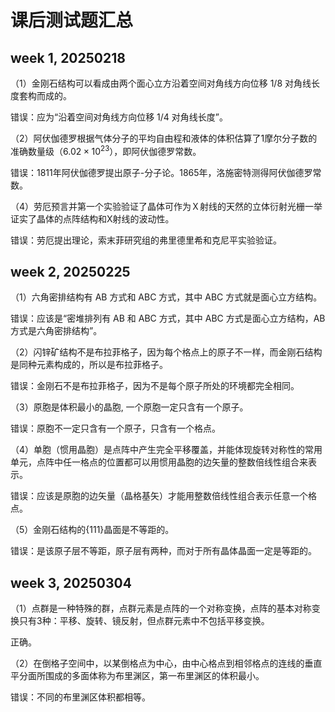 # 课后测试题汇总

## week 1, 20250218

（1）金刚石结构可以看成由两个面心立方沿着空间对角线方向位移 $1/8$ 对角线长度套构而成的。

错误：应为“沿着空间对角线方向位移 $1/4$ 对角线长度”。

（2）阿伏伽德罗根据气体分子的平均自由程和液体的体积估算了1摩尔分子数的准确数量级（$6.02\times 10^{23}$），即阿伏伽德罗常数。

错误：1811年阿伏伽德罗提出原子-分子论。1865年，洛施密特测得阿伏伽德罗常数。

（4）劳厄预言并第一个实验验证了晶体可作为Ｘ射线的天然的立体衍射光栅一举证实了晶体的点阵结构和X射线的波动性。

错误：劳厄提出理论，索末菲研究组的弗里德里希和克尼平实验验证。

## week 2, 20250225

（1）六角密排结构有 AB 方式和 ABC 方式，其中 ABC 方式就是面心立方结构。

错误：应该是“密堆排列有 AB 和 ABC 方式，其中 ABC 方式是面心立方结构，AB 方式是六角密排结构”。

（2）闪锌矿结构不是布拉菲格子，因为每个格点上的原子不一样，而金刚石结构是同种元素构成的，所以是布拉菲格子。

错误：金刚石不是布拉菲格子，因为不是每个原子所处的环境都完全相同。

（3）原胞是体积最小的晶胞, 一个原胞一定只含有一个原子。

错误：原胞不一定只含有一个原子，只含有一个格点。

（4）单胞（惯用晶胞）是点阵中产生完全平移覆盖，并能体现旋转对称性的常用单元，点阵中任一格点的位置都可以用惯用晶胞的边矢量的整数倍线性组合来表示。

错误：应该是原胞的边矢量（晶格基矢）才能用整数倍线性组合表示任意一个格点。

（5）金刚石结构的{111}晶面是不等距的。

错误：是该原子层不等距，原子层有两种，而对于所有晶体晶面一定是等距的。

## week 3, 20250304

（1）点群是一种特殊的群，点群元素是点阵的一个对称变换，点阵的基本对称变换只有3种：平移、旋转、镜反射，但点群元素中不包括平移变换。

正确。

（2）在倒格子空间中，以某倒格点为中心，由中心格点到相邻格点的连线的垂直平分面所围成的多面体称为布里渊区，第一布里渊区的体积最小。

错误：不同的布里渊区体积都相等。
